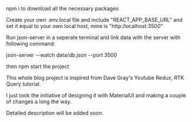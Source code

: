 npm i to download all the necessary packages

Create your own .env.local file and include "REACT_APP_BASE_URL" and set it equal to your own local host, mine is "http:/localhost:3500"

Run json-server in a seperate terminal and link data with the server with following command:

json-server --watch data/db.json --port 3500

then npm start the project

This whole blog project is inspired from Dave Gray's Youtube Redux, RTK Query tutorial.

I just took the initiative of designing it with MaterialUI and making a couple of changes a long the way.

Detailed description will be added soon.
